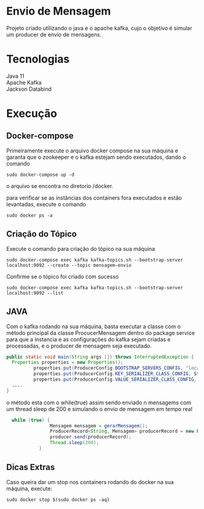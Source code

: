 # Envio de Mensagem

Projeto criado utilizando o java e o apache kafka, cujo o objetivo é simular um producer de envio de mensagens.

# Tecnologias

Java 11\
Apache Kafka\
Jackson Databind

# Execução

## Docker-compose

Primeiramente execute o arquivo docker compose na sua máquina e garanta que o zookeeper e o kafka estejam sendo executados, dando o comando 

```docker
sudo docker-compose up -d
```
o arquivo se encontra no diretorio /docker.

para verificar se as instâncias dos containers fora executados e estão levantadas, execute o comando

```docker
sudo docker ps -a
```

## Criação do Tópico

Execute o comando para criação do tópico na sua máquina

```docker
sudo docker-compose exec kafka kafka-topics.sh --bootstrap-server localhost:9092 --create --topic mensagem-envio
```

Confirme se o tópico foi criado com sucesso

```docker
sudo docker-compose exec kafka kafka-topics.sh --bootstrap-server localhost:9092 --list
```
## JAVA
Com o kafka rodando na sua máquina, basta executar a classe com o método principal da classe ProcucerMensagem dentro do package service para que a instancia e as configurações do kafka sejam criadas e processadas, e o producer de mensagem seja executado.

```Java
public static void main(String args []) throws InterruptedException {
  Properties properties = new Properties();
          properties.put(ProducerConfig.BOOTSTRAP_SERVERS_CONFIG, "localhost:9092");
          properties.put(ProducerConfig.KEY_SERIALIZER_CLASS_CONFIG, StringSerializer.class.getName());
          properties.put(ProducerConfig.VALUE_SERIALIZER_CLASS_CONFIG, MensagemSerializer.class.getName());
  ....
}
```
o método esta com o while(true) assim sendo enviado n mensagems com um thread sleep de 200 e simulando o envio de mensagem em tempo real
```Java
  while (true) {
                Mensagem mensagem = gerarMensagem();
                ProducerRecord<String, Mensagem> producerRecord = new ProducerRecord<String, Mensagem>("mensagem-envio", mensagem);
                producer.send(producerRecord);
                Thread.sleep(200);
            }
```

## Dicas Extras
Caso queira dar um stop nos containers rodando do docker na sua máquina, execute:

```docker
sudo docker stop $(sudo docker ps -aq)
```
